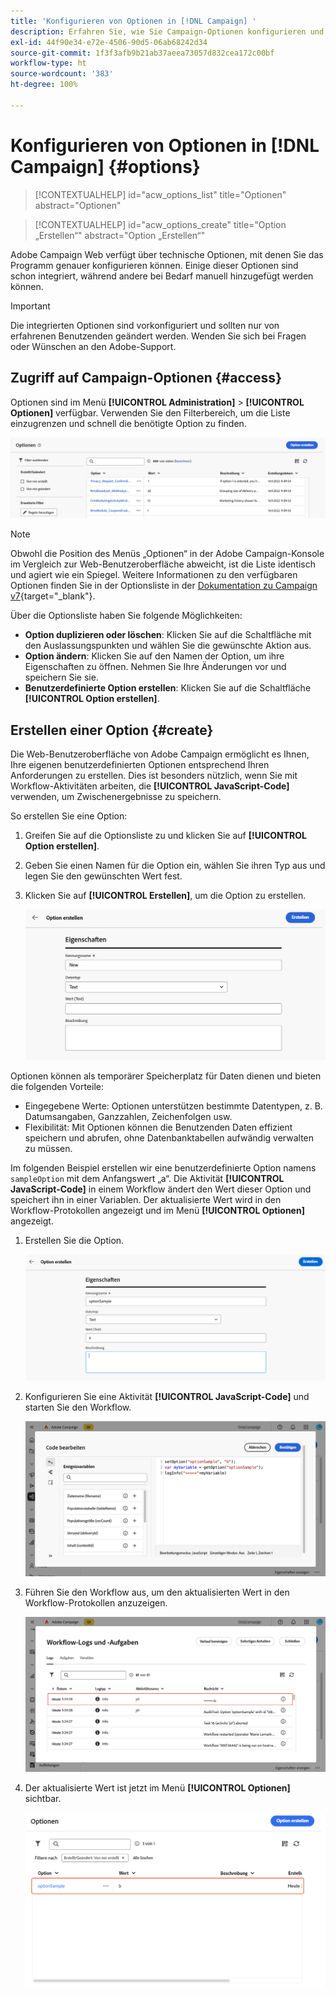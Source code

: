 ```yaml
---
title: 'Konfigurieren von Optionen in [!DNL Campaign] '
description: Erfahren Sie, wie Sie Campaign-Optionen konfigurieren und Ihre eigenen benutzerdefinierten Optionen erstellen.
exl-id: 44f90e34-e72e-4506-90d5-06ab68242d34
source-git-commit: 1f3f3afb9b21ab37aeea73057d832cea172c00bf
workflow-type: ht
source-wordcount: '383'
ht-degree: 100%

---
```


# Konfigurieren von Optionen in [!DNL Campaign] {#options}

>[!CONTEXTUALHELP]
>id="acw_options_list"
>title="Optionen"
>abstract="Optionen"

>[!CONTEXTUALHELP]
>id="acw_options_create"
>title="Option „Erstellen“"
>abstract="Option „Erstellen“"

Adobe Campaign Web verfügt über technische Optionen, mit denen Sie das Programm genauer konfigurieren können. Einige dieser Optionen sind schon integriert, während andere bei Bedarf manuell hinzugefügt werden können.

>[!IMPORTANT]
>
>Die integrierten Optionen sind vorkonfiguriert und sollten nur von erfahrenen Benutzenden geändert werden. Wenden Sie sich bei Fragen oder Wünschen an den Adobe-Support.

## Zugriff auf Campaign-Optionen {#access}

Optionen sind im Menü **[!UICONTROL Administration]** > **[!UICONTROL Optionen]** verfügbar. Verwenden Sie den Filterbereich, um die Liste einzugrenzen und schnell die benötigte Option zu finden.

![](assets/options-list.png)

>[!NOTE]
>
>Obwohl die Position des Menüs „Optionen“ in der Adobe Campaign-Konsole im Vergleich zur Web-Benutzeroberfläche abweicht, ist die Liste identisch und agiert wie ein Spiegel. Weitere Informationen zu den verfügbaren Optionen finden Sie in der Optionsliste in der [Dokumentation zu Campaign v7](https://experienceleague.adobe.com/de/docs/campaign-classic/using/installing-campaign-classic/appendices/configuring-campaign-options){target="_blank"}.

Über die Optionsliste haben Sie folgende Möglichkeiten:

* **Option duplizieren oder löschen**: Klicken Sie auf die Schaltfläche mit den Auslassungspunkten und wählen Sie die gewünschte Aktion aus.
* **Option ändern**: Klicken Sie auf den Namen der Option, um ihre Eigenschaften zu öffnen. Nehmen Sie Ihre Änderungen vor und speichern Sie sie.
* **Benutzerdefinierte Option erstellen**: Klicken Sie auf die Schaltfläche **[!UICONTROL Option erstellen]**.

## Erstellen einer Option {#create}

Die Web-Benutzeroberfläche von Adobe Campaign ermöglicht es Ihnen, Ihre eigenen benutzerdefinierten Optionen entsprechend Ihren Anforderungen zu erstellen. Dies ist besonders nützlich, wenn Sie mit Workflow-Aktivitäten arbeiten, die **[!UICONTROL JavaScript-Code]** verwenden, um Zwischenergebnisse zu speichern.

So erstellen Sie eine Option:

1. Greifen Sie auf die Optionsliste zu und klicken Sie auf **[!UICONTROL Option erstellen]**.
1. Geben Sie einen Namen für die Option ein, wählen Sie ihren Typ aus und legen Sie den gewünschten Wert fest.
1. Klicken Sie auf **[!UICONTROL Erstellen]**, um die Option zu erstellen. 

   ![](assets/options-create.png)

Optionen können als temporärer Speicherplatz für Daten dienen und bieten die folgenden Vorteile:

* Eingegebene Werte: Optionen unterstützen bestimmte Datentypen, z. B. Datumsangaben, Ganzzahlen, Zeichenfolgen usw.
* Flexibilität: Mit Optionen können die Benutzenden Daten effizient speichern und abrufen, ohne Datenbanktabellen aufwändig verwalten zu müssen.

Im folgenden Beispiel erstellen wir eine benutzerdefinierte Option namens `sampleOption` mit dem Anfangswert „a“. Die Aktivität **[!UICONTROL JavaScript-Code]** in einem Workflow ändert den Wert dieser Option und speichert ihn in einer Variablen. Der aktualisierte Wert wird in den Workflow-Protokollen angezeigt und im Menü **[!UICONTROL Optionen]** angezeigt.

1. Erstellen Sie die Option.

   ![](assets/options-sample-create.png)

1. Konfigurieren Sie eine Aktivität **[!UICONTROL JavaScript-Code]** und starten Sie den Workflow.

   ![](assets/options-sample-javascript.png)

1. Führen Sie den Workflow aus, um den aktualisierten Wert in den Workflow-Protokollen anzuzeigen.

   ![](assets/options-sample-logs.png)

1. Der aktualisierte Wert ist jetzt im Menü **[!UICONTROL Optionen]** sichtbar.

   ![](assets/options-sample-updated.png)
